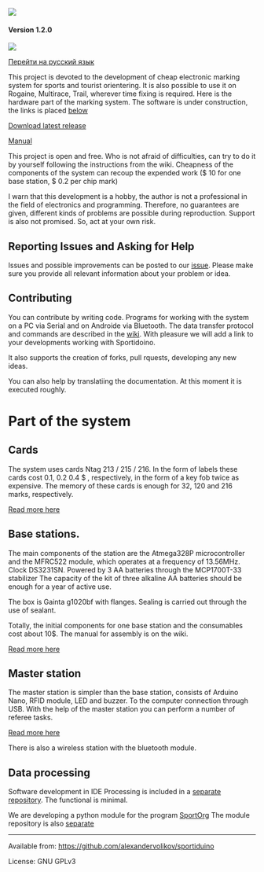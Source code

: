 ﻿![](https://raw.githubusercontent.com/alexandervolikov/sportiduino/master/Images/logo.png)

#### Version 1.2.0

![](https://raw.githubusercontent.com/alexandervolikov/sportIDuino/master/Images/Sportiduino.JPG)

[Перейти на русский язык](https://github.com/alexandervolikov/sportiduino/blob/master/README.ru.md)

This project is devoted to the development of cheap electronic marking system for sports and tourist orientering. It is also possible to use it on Rogaine, Multirace, Trail, wherever time fixing is required. Here is the hardware part of the marking system. The software is under construction, the links is placed [below](https://github.com/alexandervolikov/sportiduino#data-processing)

[Download latest release](https://github.com/alexandervolikov/sportiduino/releases)

[Manual](https://github.com/alexandervolikov/sportiduino/master/Doc/eu.md)

This project is open and free. Who is not afraid of difficulties, can try to do it by yourself following the instructions from the wiki. Сheapness of the components of the system can recoup the expended work ($ 10 for one base station, $ 0.2 per chip mark)

I warn that this development is a hobby, the author is not a professional in the field of electronics and programming. Therefore, no guarantees are given, different kinds of problems are possible during reproduction. Support is also not promised. So, act at your own risk. 

## Reporting Issues and Asking for Help

Issues and possible improvements can be posted to our [issue](https://github.com/alexandervolikov/sportiduino/issues). Please make sure you provide all relevant information about your problem or idea.

## Contributing

You can contribute by writing code. Programs for working with the system on a PC via Serial and on Androide via Bluetooth. The data transfer protocol and commands are described in the [wiki](https://github.com/alexandervolikov/sportiduino/wiki/Master-Station).  With pleasure we will add a link to your developments working with Sportidoino.

It also supports the creation of forks, pull rquests, developing any new ideas.

You can also help by translatiing the documentation. At this moment it is executed roughly.

# Part of the system

## Cards

The system uses cards Ntag 213 / 215 / 216. In the form of labels these cards cost 0.1, 0.2 0.4 $ , respectively, in the form of a key fob twice as expensive. The memory of these cards is enough for 32, 120 and 216 marks, respectively.

[Read more here](https://github.com/alexandervolikov/sportiduino/wiki/Card-Ntag)

## Base stations.

The main components of the station are the Atmega328P microcontroller and the MFRC522 module, which operates at a frequency of 13.56MHz. Clock DS3231SN. Powered by 3 AA batteries through the MCP1700T-33 stabilizer
The capacity of the kit of three alkaline AA batteries should be enough for a year of active use.

The box is Gainta g1020bf with flanges. Sealing is carried out through the use of sealant.

Totally, the initial components for one base station and the consumables cost about 10$. The manual for assembly is on the wiki.

[Read more here](https://github.com/alexandervolikov/sportiduino/wiki/Base-station)

## Master station

The master station is simpler than the base station, consists of Arduino Nano, RFID module, LED and buzzer.
To the computer connection through USB. With the help of the master station you can perform a number of referee tasks.

[Read more here](https://github.com/alexandervolikov/sportiduino/wiki/Master-station)

There is also a wireless station with the bluetooth module. 

## Data processing

Software development in IDE Processing is included in a [separate repository](https://github.com/alexandervolikov/sportiduinoProcessing). 
The functional is minimal.

We are developing a python module for the program [SportOrg](https://github.com/sportorg/pysport)
The module repository is also [separate](https://github.com/alexandervolikov/sportiduinoPython)

***********
Available from:  https://github.com/alexandervolikov/sportiduino
 
License:         GNU GPLv3